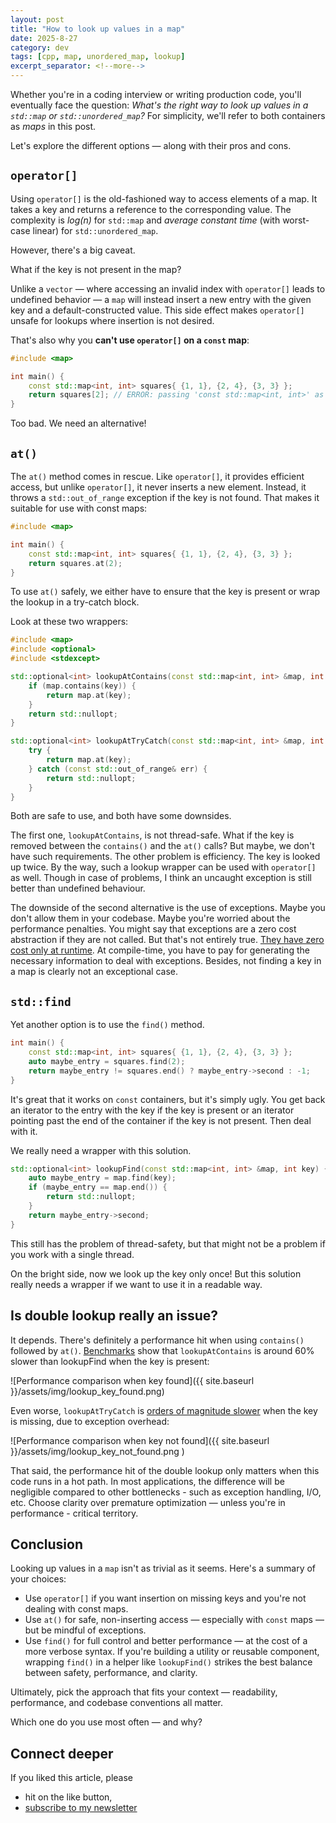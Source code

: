 ```yaml
---
layout: post
title: "How to look up values in a map"
date: 2025-8-27
category: dev
tags: [cpp, map, unordered_map, lookup]
excerpt_separator: <!--more-->
---
```

Whether you're in a coding interview or writing production code, you'll eventually face the question: *What's the right way to look up values in a `std::map` or `std::unordered_map`?* For simplicity, we'll refer to both containers as *maps* in this post.

Let's explore the different options — along with their pros and cons.  

## `operator[]`

Using `operator[]` is the old-fashioned way to access elements of a map. It takes a key and returns a reference to the corresponding value. The complexity is *log(n)* for `std::map` and *average constant time* (with worst-case linear) for `std::unordered_map`.

However, there's a big caveat.

What if the key is not present in the map?

Unlike a `vector` — where accessing an invalid index with `operator[]` leads to undefined behavior — a `map` will instead insert a new entry with the given key and a default-constructed value. This side effect makes `operator[]` unsafe for lookups where insertion is not desired.

That's also why you **can't use `operator[]` on a `const` map**:

```cpp
#include <map>

int main() {
    const std::map<int, int> squares{ {1, 1}, {2, 4}, {3, 3} };
    return squares[2]; // ERROR: passing 'const std::map<int, int>' as 'this' argument discards qualifiers
}
```

Too bad. We need an alternative!

## `at()`

The `at()` method comes in rescue. Like `operator[]`, it provides efficient access, but unlike `operator[]`, it never inserts a new element. Instead, it throws a `std::out_of_range` exception if the key is not found. That makes it suitable for use with const maps:

```cpp
#include <map>

int main() {
    const std::map<int, int> squares{ {1, 1}, {2, 4}, {3, 3} };
    return squares.at(2);
}
```

To use `at()` safely, we either have to ensure that the key is present or wrap the lookup in a try-catch block.

Look at these two wrappers:

```cpp
#include <map>
#include <optional>
#include <stdexcept>

std::optional<int> lookupAtContains(const std::map<int, int> &map, int key) {
    if (map.contains(key)) {
        return map.at(key);
    }
    return std::nullopt;
} 

std::optional<int> lookupAtTryCatch(const std::map<int, int> &map, int key) {
    try {
        return map.at(key);
    } catch (const std::out_of_range& err) {
        return std::nullopt;
    }
}
```

Both are safe to use, and both have some downsides.

The first one, `lookupAtContains`, is not thread-safe. What if the key is removed between the `contains()` and the `at()` calls? But maybe, we don't have such requirements. The other problem is efficiency. The key is looked up twice. By the way, such a lookup wrapper can be used with `operator[]` as well. Though in case of problems, I think an uncaught exception is still better than undefined behaviour.

The downside of the second alternative is the use of exceptions. Maybe you don't allow them in your codebase. Maybe you're worried about the performance penalties. You might say that exceptions are a zero cost abstraction if they are not called. But that's not entirely true. [They have zero cost only at runtime](https://www.sandordargo.com/blog/2023/03/29/binary-size-and-exceptions). At compile-time, you have to pay for generating the necessary information to deal with exceptions. Besides, not finding a key in a map is clearly not an exceptional case. 

## `std::find`

Yet another option is to use the `find()` method.

```cpp
int main() {
    const std::map<int, int> squares{ {1, 1}, {2, 4}, {3, 3} };
    auto maybe_entry = squares.find(2);
    return maybe_entry != squares.end() ? maybe_entry->second : -1;
}
```

It's great that it works on `const` containers, but it's simply ugly. You get back an iterator to the entry with the key if the key is present or an iterator pointing past the end of the container if the key is not present. Then deal with it.

We really need a wrapper with this solution.

```cpp
std::optional<int> lookupFind(const std::map<int, int> &map, int key) {
    auto maybe_entry = map.find(key);
    if (maybe_entry == map.end()) {
        return std::nullopt;
    }
    return maybe_entry->second;
}
```

This still has the problem of thread-safety, but that might not be a problem if you work with a single thread.

On the bright side, now we look up the key only once! But this solution really needs a wrapper if we want to use it in a readable way.

## Is double lookup really an issue?

It depends. There's definitely a performance hit when using `contains()` followed by `at()`. [Benchmarks](https://quick-bench.com/q/WVRxStqOIsYWYlDHuTLixa34bYU) show that `lookupAtContains` is around 60% slower than lookupFind when the key is present:

![Performance comparison when key found]({{ site.baseurl }}/assets/img/lookup_key_found.png)

Even worse, `lookupAtTryCatch` is [orders of magnitude slower](https://quick-bench.com/q/2CtXkOZPw1u6pMb8sLJRPyhNOhE
) when the key is missing, due to exception overhead:

![Performance comparison when key not found]({{ site.baseurl }}/assets/img/lookup_key_not_found.png )

That said, the performance hit of the double lookup only matters when this code runs in a hot path. In most applications, the difference will be negligible compared to other bottlenecks - such as exception handling, I/O, etc. Choose clarity over premature optimization — unless you're in performance - critical territory.

## Conclusion

Looking up values in a `map` isn't as trivial as it seems. Here's a summary of your choices:

- Use `operator[]` if you want insertion on missing keys and you're not dealing with const maps.
- Use `at()` for safe, non-inserting access — especially with `const` maps — but be mindful of exceptions.
- Use `find()` for full control and better performance — at the cost of a more verbose syntax. If you're building a utility or reusable component, wrapping `find()` in a helper like `lookupFind()` strikes the best balance between safety, performance, and clarity.

Ultimately, pick the approach that fits your context — readability, performance, and codebase conventions all matter.

Which one do you use most often — and why?

## Connect deeper

If you liked this article, please 
- hit on the like button,  
- [subscribe to my newsletter](http://eepurl.com/gvcv1j)

